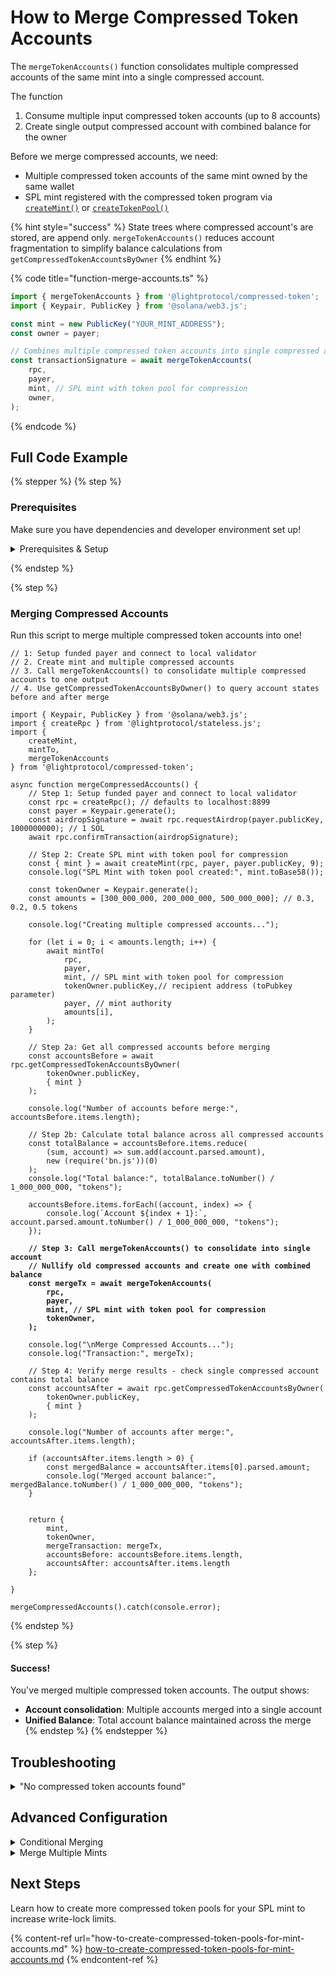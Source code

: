 

# How to Merge Compressed Token Accounts

The `mergeTokenAccounts()` function consolidates multiple compressed accounts of the same mint into a single compressed account.

The function

1. Consume multiple input compressed token accounts (up to 8 accounts)
2. Create single output compressed account with combined balance for the owner

Before we merge compressed accounts, we need:

* Multiple compressed token accounts of the same mint owned by the same wallet
* SPL mint registered with the compressed token program via [`createMint()`](how-to-create-and-register-a-mint-account-for-compression.md) or [`createTokenPool()`](how-to-create-compressed-token-pools-for-mint-accounts.md)

{% hint style="success" %}
State trees where compressed account's are stored, are append only. `mergeTokenAccounts()` reduces account fragmentation to simplify balance calculations from `getCompressedTokenAccountsByOwner`
{% endhint %}

{% code title="function-merge-accounts.ts" %}
```typescript
import { mergeTokenAccounts } from '@lightprotocol/compressed-token';
import { Keypair, PublicKey } from '@solana/web3.js';

const mint = new PublicKey("YOUR_MINT_ADDRESS");
const owner = payer;

// Combines multiple compressed token accounts into single compressed account
const transactionSignature = await mergeTokenAccounts(
    rpc,
    payer,
    mint, // SPL mint with token pool for compression
    owner,
);
```
{% endcode %}

## Full Code Example

{% stepper %}
{% step %}
### Prerequisites

Make sure you have dependencies and developer environment set up!

<details>

<summary>Prerequisites &#x26; Setup</summary>

### Dependencies

```bash
npm install --save-dev typescript tsx @types/node && \
npm install --save \
    @lightprotocol/stateless.js \
    @lightprotocol/compressed-token \
    @solana/web3.js \
    @solana/spl-token
```

#### Alternatives:

```bash
yarn add --dev typescript tsx @types/node && \
yarn add \
    @lightprotocol/stateless.js \
    @lightprotocol/compressed-token \
    @solana/web3.js \
    @solana/spl-token
```

```bash
pnpm add --save-dev typescript tsx @types/node && \
pnpm add \
    @lightprotocol/stateless.js \
    @lightprotocol/compressed-token \
    @solana/web3.js \
    @solana/spl-token
```

### Developer Environment

By default, this guide uses Localnet.

```bash
# Install the development CLI
npm install @lightprotocol/zk-compression-cli
```

```bash
# Start a local test validator
light test-validator

## ensure you have the Solana CLI accessible in your system PATH 
```

```typescript
// createRpc() defaults to local test validator endpoints
import {
  Rpc,
  createRpc,
} from "@lightprotocol/stateless.js";

const connection: Rpc = createRpc();

async function main() {
  let slot = await connection.getSlot();
  console.log(slot);

  let health = await connection.getIndexerHealth(slot);
  console.log(health);
  // "Ok"
}

main();
```

**Alternative: Using Devnet**

Follow these steps to develop create an RPC Connection. Replace `<your_api_key>` with your API key before running.

{% hint style="info" %}
&#x20;[Get your API key here](https://www.helius.dev/zk-compression), if you don't have one yet.
{% endhint %}

```typescript
import { createRpc } from "@lightprotocol/stateless.js";

// Helius exposes Solana and Photon RPC endpoints through a single URL
const RPC_ENDPOINT = "https://devnet.helius-rpc.com?api-key=<your_api_key>";
const connection = createRpc(RPC_ENDPOINT, RPC_ENDPOINT, RPC_ENDPOINT);

console.log("Connection created!");
console.log("RPC Endpoint:", RPC_ENDPOINT);
```

</details>


{% endstep %}

{% step %}
### Merging Compressed Accounts

Run this script to merge multiple compressed token accounts into one!

<pre class="language-typescript" data-title="merge-compressed-accounts.ts"><code class="lang-typescript">// 1: Setup funded payer and connect to local validator
// 2. Create mint and multiple compressed accounts  
// 3. Call mergeTokenAccounts() to consolidate multiple compressed accounts to one output
// 4. Use getCompressedTokenAccountsByOwner() to query account states before and after merge

import { Keypair, PublicKey } from '@solana/web3.js';
import { createRpc } from '@lightprotocol/stateless.js';
import { 
    createMint, 
    mintTo, 
    mergeTokenAccounts 
} from '@lightprotocol/compressed-token';

async function mergeCompressedAccounts() {
    // Step 1: Setup funded payer and connect to local validator
    const rpc = createRpc(); // defaults to localhost:8899
    const payer = Keypair.generate();
    const airdropSignature = await rpc.requestAirdrop(payer.publicKey, 1000000000); // 1 SOL
    await rpc.confirmTransaction(airdropSignature);

    // Step 2: Create SPL mint with token pool for compression
    const { mint } = await createMint(rpc, payer, payer.publicKey, 9);
    console.log("SPL Mint with token pool created:", mint.toBase58());

    const tokenOwner = Keypair.generate();
    const amounts = [300_000_000, 200_000_000, 500_000_000]; // 0.3, 0.2, 0.5 tokens
    
    console.log("Creating multiple compressed accounts...");
    
    for (let i = 0; i &#x3C; amounts.length; i++) {
        await mintTo(
            rpc,
            payer,
            mint, // SPL mint with token pool for compression
            tokenOwner.publicKey,// recipient address (toPubkey parameter)
            payer, // mint authority
            amounts[i],
        );
    }

    // Step 2a: Get all compressed accounts before merging
    const accountsBefore = await rpc.getCompressedTokenAccountsByOwner(
        tokenOwner.publicKey,
        { mint }
    );

    console.log("Number of accounts before merge:", accountsBefore.items.length);
    
    // Step 2b: Calculate total balance across all compressed accounts
    const totalBalance = accountsBefore.items.reduce(
        (sum, account) => sum.add(account.parsed.amount),
        new (require('bn.js'))(0)
    );
    console.log("Total balance:", totalBalance.toNumber() / 1_000_000_000, "tokens");

    accountsBefore.items.forEach((account, index) => {
        console.log(`Account ${index + 1}:`, account.parsed.amount.toNumber() / 1_000_000_000, "tokens");
    });

<strong>    // Step 3: Call mergeTokenAccounts() to consolidate into single account
</strong><strong>    // Nullify old compressed accounts and create one with combined balance
</strong><strong>    const mergeTx = await mergeTokenAccounts(
</strong><strong>        rpc,
</strong><strong>        payer,
</strong><strong>        mint, // SPL mint with token pool for compression
</strong><strong>        tokenOwner,
</strong><strong>    );
</strong>
    console.log("\nMerge Compressed Accounts...");
    console.log("Transaction:", mergeTx);

    // Step 4: Verify merge results - check single compressed account contains total balance
    const accountsAfter = await rpc.getCompressedTokenAccountsByOwner(
        tokenOwner.publicKey,
        { mint }
    );

    console.log("Number of accounts after merge:", accountsAfter.items.length);
    
    if (accountsAfter.items.length > 0) {
        const mergedBalance = accountsAfter.items[0].parsed.amount;
        console.log("Merged account balance:", mergedBalance.toNumber() / 1_000_000_000, "tokens");
    }


    return { 
        mint,
        tokenOwner,
        mergeTransaction: mergeTx,
        accountsBefore: accountsBefore.items.length,
        accountsAfter: accountsAfter.items.length
    };

}

mergeCompressedAccounts().catch(console.error);
</code></pre>
{% endstep %}

{% step %}
#### Success!

You've merged multiple compressed token accounts. The output shows:

* **Account consolidation**: Multiple accounts merged into a single account
* **Unified Balance**: Total account balance maintained across the merge
{% endstep %}
{% endstepper %}

## Troubleshooting

<details>

<summary>"No compressed token accounts found"</summary>

The owner has no compressed token accounts for the specified mint:

```typescript
// Check if accounts exist before merging
const accounts = await rpc.getCompressedTokenAccountsByOwner(
    owner.publicKey,
    { mint }
);

if (accounts.items.length === 0) {
    console.log("No compressed token accounts found for this mint");
    console.log("Mint address:", mint.toBase58());
    console.log("Owner address:", owner.publicKey.toBase58());
    return;
}

console.log(`Found ${accounts.items.length} accounts to merge`);
```

</details>

## Advanced Configuration

<details>

<summary>Conditional Merging</summary>

```typescript
// Get account count
const accounts = await rpc.getCompressedTokenAccountsByOwner(
    owner.publicKey,
    { mint }
);

// Only merge if more than 2 accounts
if (accounts.items.length > 2) {
    console.log(`Merging ${accounts.items.length} accounts...`);
    
    const mergeTx = await mergeTokenAccounts(
        rpc,
        payer,
        mint,
        tokenOwner,
    );
    
    console.log("Merge completed:", mergeTx);
} else {
    console.log("Merge not needed - optimal account structure");
}
```

</details>

<details>

<summary>Merge Multiple Mints</summary>

```typescript
const mints = [
    new PublicKey("MINT_1_ADDRESS"),
    new PublicKey("MINT_2_ADDRESS"),
];

// Merge accounts for each mint
for (const mint of mints) {
    console.log(`Merging accounts for mint: ${mint.toBase58()}`);
    
    const mergeTx = await mergeTokenAccounts(
        rpc,
        payer,
        mint,
        tokenOwner,
    );
    
    console.log(`Merge completed: ${mergeTx}`);
}
```

</details>

## Next Steps

Learn how to create more compressed token pools for your SPL mint to increase write-lock limits.

{% content-ref url="how-to-create-compressed-token-pools-for-mint-accounts.md" %}
[how-to-create-compressed-token-pools-for-mint-accounts.md](how-to-create-compressed-token-pools-for-mint-accounts.md)
{% endcontent-ref %}
